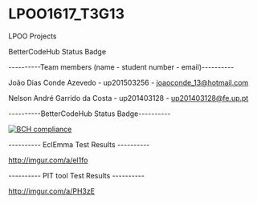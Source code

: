 # LPOO1617_T3G13
LPOO Projects


BetterCodeHub Status Badge


----------Team members (name - student number - email)----------

João Dias Conde Azevedo - up201503256 - joaoconde_13@hotmail.com

Nelson André Garrido da Costa - up201403128 - up201403128@fe.up.pt



----------BetterCodeHub Status Badge----------

[![BCH compliance](https://bettercodehub.com/edge/badge/JC13/LPOO1617_T3G13?token=252d76c53eaabcf75f441641dd28743a6ea047b8)](https://bettercodehub.com/)


----------  EclEmma Test Results  ----------

http://imgur.com/a/el1fo


---------- PIT tool Test Results ----------

http://imgur.com/a/PH3zE

